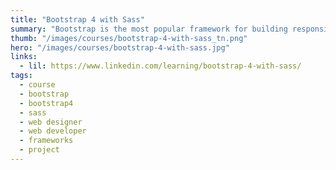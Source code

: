 ```yaml
---
title: "Bootstrap 4 with Sass"
summary: "Bootstrap is the most popular framework for building responsive, mobile-first websites. When you combine it with Sass, you get CSS superpowers and a level of customization that makes Bootstrap even more powerful."
thumb: "/images/courses/bootstrap-4-with-sass_tn.png"
hero: "/images/courses/bootstrap-4-with-sass.jpg"
links:
  - lil: https://www.linkedin.com/learning/bootstrap-4-with-sass/
tags:
  - course
  - bootstrap
  - bootstrap4
  - sass
  - web designer
  - web developer
  - frameworks
  - project
---
```

